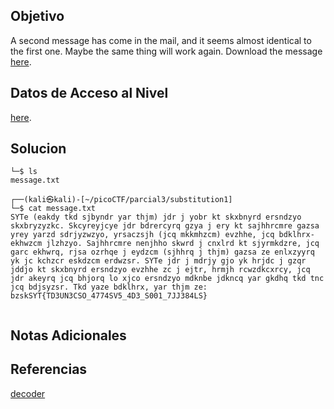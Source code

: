 
## Objetivo

A second message has come in the mail, and it seems almost identical to the first one. Maybe the same thing will work again. Download the message [here](https://artifacts.picoctf.net/c/182/message.txt).

## Datos de Acceso al Nivel

[here](https://artifacts.picoctf.net/c/182/message.txt).
## Solucion

```
└─$ ls
message.txt
                                                                                                                
┌──(kali㉿kali)-[~/picoCTF/parcial3/substitution1]
└─$ cat message.txt 
SYTe (eakdy tkd sjbyndr yar thjm) jdr j yobr kt skxbnyrd ersndzyo skxbryzyzkc. Skcyreyjcye jdr bdrercyrq gzya j ery kt sajhhrcmre gazsa yrey yarzd sdrjyzwzyo, yrsaczsjh (jcq mkkmhzcm) evzhhe, jcq bdklhrx-ekhwzcm jlzhzyo. Sajhhrcmre nenjhho skwrd j cnxlrd kt sjyrmkdzre, jcq garc ekhwrq, rjsa ozrhqe j eydzcm (sjhhrq j thjm) gazsa ze enlxzyyrq yk jc kchzcr eskdzcm erdwzsr. SYTe jdr j mdrjy gjo yk hrjdc j gzqr jddjo kt skxbnyrd ersndzyo evzhhe zc j ejtr, hrmjh rcwzdkcxrcy, jcq jdr akeyrq jcq bhjorq lo xjco ersndzyo mdknbe jdkncq yar gkdhq tkd tnc jcq bdjsyzsr. Tkd yaze bdklhrx, yar thjm ze: bzskSYT{TD3UN3CSO_4774SV5_4D3_S001_7JJ384LS}                                                                                                                


```

## Notas Adicionales



## Referencias

[decoder](https://planetcalc.com/8047/)